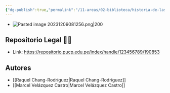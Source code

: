 ```yaml
---
{"dg-publish":true,"permalink":"/11-areas/02-biblioteca/historia-de-las-literaturas-en-el-peru-volumen-5/","noteIcon":""}
---
```


- ![Pasted image 20231209081256.png|200](/img/user/11%20%C3%81reas%20%E2%9A%99/02%20Biblioteca/%F0%9F%92%BE%20Adjuntos/Pasted%20image%2020231209081256.png)
## Repositorio Legal 🤸‍♂️
- Link: https://repositorio.pucp.edu.pe/index/handle/123456789/190853
## Autores
  - [[Raquel Chang-Rodríguez\|Raquel Chang-Rodríguez]]
  - [[Marcel Velázquez Castro\|Marcel Velázquez Castro]]